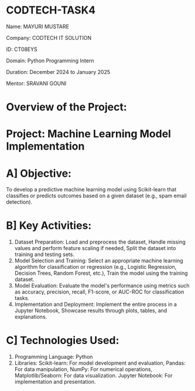 # CODTECH-TASK4
Name: MAYURI MUSTARE

Company: CODTECH IT SOLUTION

ID: CT08EYS

Domain: Python Programming Intern

Duration: December 2024 to January 2025

Mentor: SRAVANI GOUNI
# Overview of the Project:
# Project: Machine Learning Model Implementation
# A] Objective:
To develop a predictive machine learning model using Scikit-learn that classifies or predicts outcomes based on a given dataset (e.g., spam email detection).
# B] Key Activities:
1. Dataset Preparation: Load and preprocess the dataset, Handle missing values and perform feature scaling if needed, Split the dataset into training and testing sets.
2. Model Selection and Training: Select an appropriate machine learning algorithm for classification or regression (e.g., Logistic Regression, Decision Trees, Random Forest, etc.), Train the model using the training dataset.
3. Model Evaluation: Evaluate the model's performance using metrics such as accuracy, precision, recall, F1-score, or AUC-ROC for classification tasks.
4. Implementation and Deployment: Implement the entire process in a Jupyter Notebook, Showcase results through plots, tables, and explanations.
# C] Technologies Used:
1. Programming Language: Python
2. Libraries: Scikit-learn: For model development and evaluation, Pandas: For data manipulation, NumPy: For numerical operations, Matplotlib/Seaborn: For data visualization.
Jupyter Notebook: For implementation and presentation.
